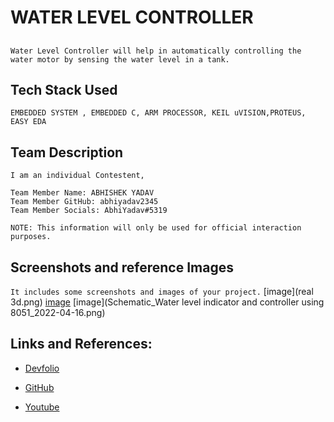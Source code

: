 # WATER LEVEL CONTROLLER

## 

`` Water Level Controller will help in automatically controlling the water motor by sensing the water level in a tank. ``

## Tech Stack Used

``EMBEDDED SYSTEM , EMBEDDED C, ARM PROCESSOR, KEIL uVISION,PROTEUS, EASY EDA``

## Team Description

``I am an individual Contestent, ``

```
Team Member Name: ABHISHEK YADAV
Team Member GitHub: abhiyadav2345
Team Member Socials: AbhiYadav#5319
```

``NOTE: This information will only be used for official interaction purposes.``

## Screenshots and reference Images

``It includes some screenshots and images of your project.``
[image](real 3d.png) [image](proteus.png) [image](Schematic_Water level indicator and controller using 8051_2022-04-16.png)

## Links and References: 

- [Devfolio](abhiyadav2345)

- [GitHub](abhiyadav2345)

- [Youtube](your_demo_video_link_here)
